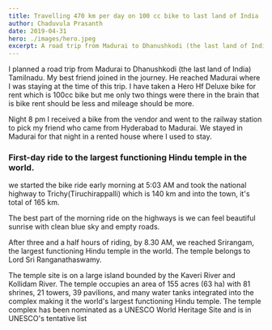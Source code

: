 ```yaml
---
title: Travelling 470 km per day on 100 cc bike to last land of India 
author: Chaduvula Prasanth
date: 2019-04-31
hero: ./images/hero.jpeg
excerpt: A road trip from Madurai to Dhanushkodi (the last land of India) with my best friend on Hero Hf Deluxe 100cc bike.
---
```



I planned a road trip from Madurai to Dhanushkodi (the last land of India) Tamilnadu. My best friend joined in the journey. He reached Madurai where I was staying at the time of this trip. I have taken a Hero Hf Deluxe bike for rent which is 100cc bike but me only two things were there in the brain that is bike rent should be less and mileage should be more.


Night 8 pm I received a bike from the vendor and went to the railway station to pick my friend who came from Hyderabad to Madurai. We stayed in Madurai for that night in a rented house where I used to stay.


### **First-day ride to the largest functioning Hindu temple in the world.**


we started the bike ride early morning at 5:03 AM and took the national highway to Trichy(Tiruchirappalli) which is 140 km and into the town, it's total of 165 km.


The best part of the morning ride on the highways is we can feel beautiful sunrise with clean blue sky and empty roads. 


After three and a half hours of riding, by 8.30 AM, we reached Srirangam, the largest functioning Hindu temple in the world. The temple belongs to Lord Sri Ranganathaswamy. 


The temple site is on a large island bounded by the Kaveri River and Kollidam River.  The temple occupies an area of 155 acres (63 ha) with 81 shrines, 21 towers, 39 pavilions, and many water tanks integrated into the complex making it the world's largest functioning Hindu temple.
The temple complex has been nominated as a UNESCO World Heritage Site and is in UNESCO's tentative list




